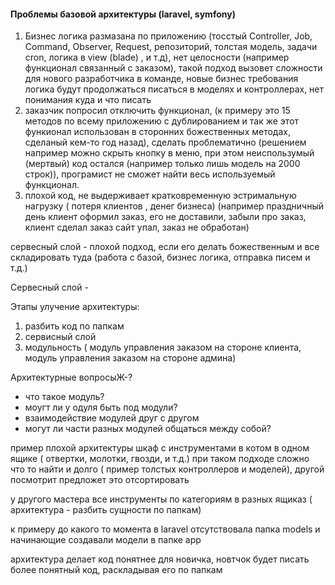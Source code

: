 #### Проблемы базовой архитектуры (laravel, symfony)

1. Бизнес логика размазана по приложению (тосстый Controller, Job, Command, Observer, Request, репозиторий, толстая
   модель, задачи cron, логика в view (blade) , и т.д), нет целосности (например функционал связанный с заказом), такой подход вызовет сложности для нового
   разработчика в команде, новые бизнес требования логика будут продолжаться писаться в моделях и контроллерах, нет
   понимания куда и что писать
2. заказчик попросил отключить функционал, (к примеру это 15 методов по всему приложению с дублированием и так же этот
   функионал использован в сторонних божественных методах, сделаный кем-то год назад), сделать проблематично (решением 
например можно скрыть кнопку в меню, при этом неиспользумый (мертвый) код остался (например только лишь модель 
на 2000 строк)), програмист не сможет найти весь используемый функционал.
3. плохой код, не выдерживает кратковременную эстримальную нагрузку ( потеря клиентов , денег бизнеса) (например праздничный день клиент оформил заказ, его не доставили, забыли про заказ, клиент сделал заказ сайт упал, заказ не обработан)

сервесный слой - плохой подход, если его делать божественным и все складировать туда (работа с базой, бизнес логика, отправка писем и т.д.)

Сервесный слой - 

Этапы улучение архитектуры:
1. разбить код по папкам
2. сервисный слой
3. модульность ( модуль управления заказом на стороне клиента, модуль управления заказом на стороне админа)

Архитектурные вопросыЖ-?
- что такое модуль?
- моугт ли у одуля быть под модули?
- взаимодействие модулей друг с другом
- могут ли части разных модулей общаться между собой?

пример плохой архитектуры шкаф с инструментами в котом в одном ящике ( отвертки, молотки, гвозди, и т.д.) при таком 
подходе сложно что то найти и долго ( пример толстых контроллеров и моделей), другой посмотрит предложет это отсортировать

у другого мастера все инструменты по категориям в разных ящиказ ( архитектура - разбить сущности по папкам)

к примеру до какого то момента в laravel отсутствовала папка models и начинающие создавали модели в папке app

архитектура делает код понятнее для новичка, новтчок будет писать более понятный код, раскладывая его по папкам